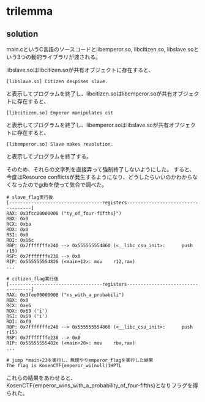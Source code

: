 # trilemma

## solution

main.cというC言語のソースコードとlibemperor.so, libcitizen.so, libslave.soという3つの動的ライブラリが渡される。

libslave.soはlibcitizen.soが共有オブジェクトに存在すると、

```
[libslave.so] Citizen despises slave.
```

と表示してプログラムを終了し、libcitizen.soはlibemperor.soが共有オブジェクトに存在すると、

```
[libcitizen.so] Emperor manipulates cit
```

と表示してプログラムを終了し、libemperor.soはlibslave.soが共有オブジェクトに存在すると、

```
[libemperor.so] Slave makes revolution.
```

と表示してプログラムを終了する。

そのため、それらの文字列を直接弄って強制終了しないようにした。
すると、今度はResource conflictsが発生するようになり、どうしたらいいのかわからなくなったのでgdbを使って気合で調べた。

```
# slave_flag実行後
[----------------------------------registers-----------------------------------]
RAX: 0x3fcc00000000 ("ty_of_four-fifths}")
RBX: 0x0
RCX: 0xba
RDX: 0x0
RSI: 0x0
RDI: 0x16c
RBP: 0x7fffffffe240 --> 0x555555554860 (<__libc_csu_init>:      push   r15)
RSP: 0x7fffffffe230 --> 0x0
RIP: 0x555555554826 (<main+12>: mov    r12,rax)
...

# citizen_flag実行後
[----------------------------------registers-----------------------------------]
RAX: 0x3fee00000000 ("ns_with_a_probabili")
RBX: 0x0
RCX: 0xe6
RDX: 0x69 ('i')
RSI: 0x69 ('i')
RDI: 0xf9
RBP: 0x7fffffffe240 --> 0x555555554860 (<__libc_csu_init>:      push   r15)
RSP: 0x7fffffffe230 --> 0x0
RIP: 0x55555555482e (<main+20>: mov    rbx,rax)
...

# jump *main+23を実行し、無理やりemperor_flagを実行した結果
The flag is KosenCTF{emperor_wi(null)1HPTL
```

これらの結果をあわせると、KosenCTF{emperor_wins_with_a_probability_of_four-fifths}となりフラグを得られた。
